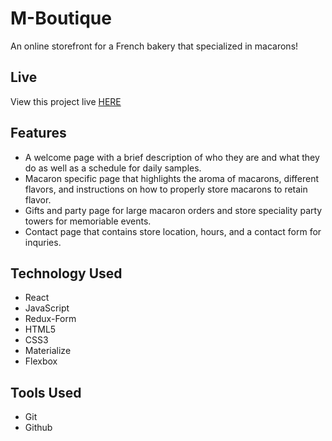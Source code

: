 # M-Boutique

An online storefront for a French bakery that specialized in macarons!

## Live

View this project live [HERE](https://mboutique.jeffreicher.com)

##  Features

* A welcome page with a brief description of who they are and what they do as well as a schedule for daily samples.
* Macaron specific page that highlights the aroma of macarons, different flavors, and instructions on how to properly store macarons to retain flavor.
* Gifts and party page for large macaron orders and store speciality party towers for memoriable events.
* Contact page that contains store location, hours, and a contact form for inquries.

## Technology Used

* React
* JavaScript
* Redux-Form
* HTML5
* CSS3
* Materialize
* Flexbox

## Tools Used

* Git
* Github

